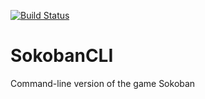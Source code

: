 [![Build Status](https://travis-ci.com/hmlendea/sokoban-cli.svg?branch=master)](https://travis-ci.com/hmlendea/sokoban-cli)

# SokobanCLI

Command-line version of the game Sokoban
